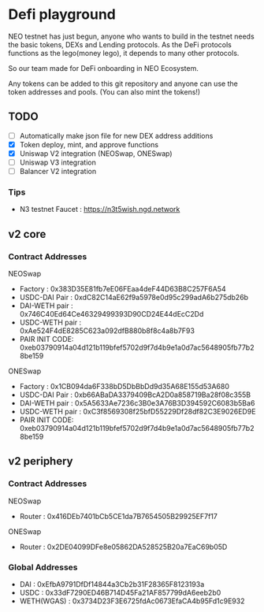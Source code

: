 # Defi playground

NEO testnet has just begun, anyone who wants to build in the testnet needs the basic tokens, DEXs and Lending protocols. As the DeFi protocols functions as the lego(money lego), it depends to many other protocols.

So our team made for DeFi onboarding in NEO Ecosystem.

Any tokens can be added to this git repository and anyone can use the token addresses and pools. (You can also mint the tokens!)

## TODO

- [ ] Automatically make json file for new DEX address additions
- [x] Token deploy, mint, and approve functions
- [x] Uniswap V2 integration (NEOSwap, ONESwap)
- [ ] Uniswap V3 integration
- [ ] Balancer V2 integration

### Tips

- N3 testnet Faucet : https://n3t5wish.ngd.network

## v2 core

### Contract Addresses

NEOSwap

- Factory : 0x383D35E81fb7eE06FEaa4deF44D63B8C257F6A54
- USDC-DAI Pair : 0xdC82C14aE62f9a5978e0d95c299adA6b275db26b
- DAI-WETH pair : 0x746C40Ed64Ce46329499393D90CD24E44dEcC2Dd
- USDC-WETH pair : 0xAe524F4dE8285C623a092dfB880b8f8c4a8b7F93
- PAIR INIT CODE: 0xeb03790914a04d121b119bfef5702d9f7d4b9e1a0d7ac5648905fb77b28be159

ONESwap

- Factory : 0x1CB094da6F338bD5DbBbDd9d35A68E155d53A680
- USDC-DAI Pair : 0xb66ABaDA3379409BcA2D0a858719Ba28f08c355B
- DAI-WETH pair : 0x5A5633Ae7236c3B0e3A76B3D394592C6083b5Ba6
- USDC-WETH pair : 0xC3f8569308f25bfD55229Df28df82C3E9026ED9E
- PAIR INIT CODE: 0xeb03790914a04d121b119bfef5702d9f7d4b9e1a0d7ac5648905fb77b28be159

## v2 periphery

### Contract Addresses

NEOSwap

- Router : 0x416DEb7401bCb5CE1da7B7654505B29925EF7f17

ONESwap

- Router : 0x2DE04099DFe8e05862DA528525B20a7EaC69b05D

### Global Addresses

- DAI : 0xEfbA9791DfDf14844a3Cb2b31F28365F8123193a
- USDC : 0x33dF7290ED46B714D45Fa21AF857799dA6eeb2b0
- WETH(WGAS) : 0x3734D23F3E6725fdAc0673EfaCA4b95Fd1c9E932
